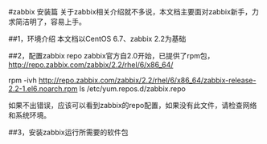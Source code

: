 #zabbix 安装篇
关于zabbix相关介绍就不多说，本文档主要面对zabbix新手，力求简洁明了，容易上手。

##1，环境介绍
本文档以CentOS 6.7、zabbix 2.2为基础

##2，配置zabbix repo
zabbix官方自2.0开始，已提供了rpm包，http://repo.zabbix.com/zabbix/2.2/rhel/6/x86_64/

  rpm -ivh http://repo.zabbix.com/zabbix/2.2/rhel/6/x86_64/zabbix-release-2.2-1.el6.noarch.rpm
  ls /etc/yum.repos.d/zabbix.repo
  
如果不出错误，应该可以看到zabbix的repo配置，如果没有此文件，请检查网络和系统环境。

##3，安装zabbix运行所需要的软件包





